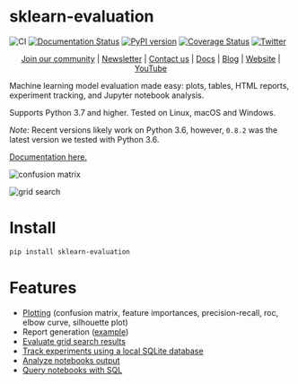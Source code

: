 # sklearn-evaluation

![CI](https://github.com/ploomber/sklearn-evaluation/workflows/CI/badge.svg)
[![Documentation Status](https://readthedocs.org/projects/sklearn-evaluation/badge/?version=latest)](https://sklearn-evaluation.readthedocs.io/en/latest/?badge=latest)
[![PyPI version](https://badge.fury.io/py/sklearn-evaluation.svg)](https://badge.fury.io/py/sklearn-evaluation)
[![Coverage Status](https://coveralls.io/repos/github/edublancas/sklearn-evaluation/badge.svg)](https://coveralls.io/github/edublancas/sklearn-evaluation)
[![Twitter](https://img.shields.io/twitter/follow/edublancas?label=Follow&style=social)](https://twitter.com/intent/user?screen_name=ploomber)


<p align="center">
  <a href="https://ploomber.io/community">Join our community</a>
  |
  <a href="https://www.getrevue.co/profile/ploomber">Newsletter</a>
  |
  <a href="mailto:contact@ploomber.io">Contact us</a>
  |
  <a href="https://docs.ploomber.io/">Docs</a>
  |
  <a href="https://ploomber.io/">Blog</a>
  |
  <a href="https://www.ploomber.io">Website</a>
  |
  <a href="https://www.youtube.com/channel/UCaIS5BMlmeNQE4-Gn0xTDXQ">YouTube</a>
</p>

Machine learning model evaluation made easy: plots, tables, HTML reports, experiment tracking, and Jupyter notebook analysis.

Supports Python 3.7 and higher. Tested on Linux, macOS and Windows.

*Note:* Recent versions likely work on Python 3.6, however, `0.8.2` was the latest version we tested with Python 3.6.

[Documentation here.](https://sklearn-evaluation.readthedocs.io)

![confusion matrix](examples/cm.png)

![grid search](https://sklearn-evaluation.readthedocs.io/en/stable/_images/gs_1.png)

# Install  

```bash
pip install sklearn-evaluation
```

# Features

* [Plotting](https://sklearn-evaluation.readthedocs.io/en/stable/_images/cm.png) (confusion matrix, feature importances, precision-recall, roc, elbow curve, silhouette plot)
* Report generation ([example](https://htmlpreview.github.io/?https://github.com/ploomber/sklearn-evaluation/blob/master/examples/report.html))
* [Evaluate grid search results](https://sklearn-evaluation.readthedocs.io/en/stable/user_guide/grid_search.html)
* [Track experiments using a local SQLite database](https://sklearn-evaluation.readthedocs.io/en/stable/user_guide/SQLiteTracker.html)
* [Analyze notebooks output](https://sklearn-evaluation.readthedocs.io/en/stable/user_guide/NotebookCollection.html)
* [Query notebooks with SQL](https://sklearn-evaluation.readthedocs.io/en/stable/user_guide/nbdb.html)

